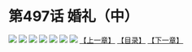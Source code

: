# 第497话 婚礼（中）
![](https://mhpic.xiaomingtaiji.net/comic/D/斗破苍穹拆分版/497话/1.jpg-zymk.middle.webp)
![](https://mhpic.xiaomingtaiji.net/comic/D/斗破苍穹拆分版/497话/2.jpg-zymk.middle.webp)
![](https://mhpic.xiaomingtaiji.net/comic/D/斗破苍穹拆分版/497话/3.jpg-zymk.middle.webp)
![](https://mhpic.xiaomingtaiji.net/comic/D/斗破苍穹拆分版/497话/4.jpg-zymk.middle.webp)
![](https://mhpic.xiaomingtaiji.net/comic/D/斗破苍穹拆分版/497话/5.jpg-zymk.middle.webp)
![](https://mhpic.xiaomingtaiji.net/comic/D/斗破苍穹拆分版/497话/6.jpg-zymk.middle.webp)
![](https://mhpic.xiaomingtaiji.net/comic/D/斗破苍穹拆分版/497话/7.jpg-zymk.middle.webp)
[【上一章】](./496.md)
[【目录】](./README.md)
[【下一章】](./498.md)
